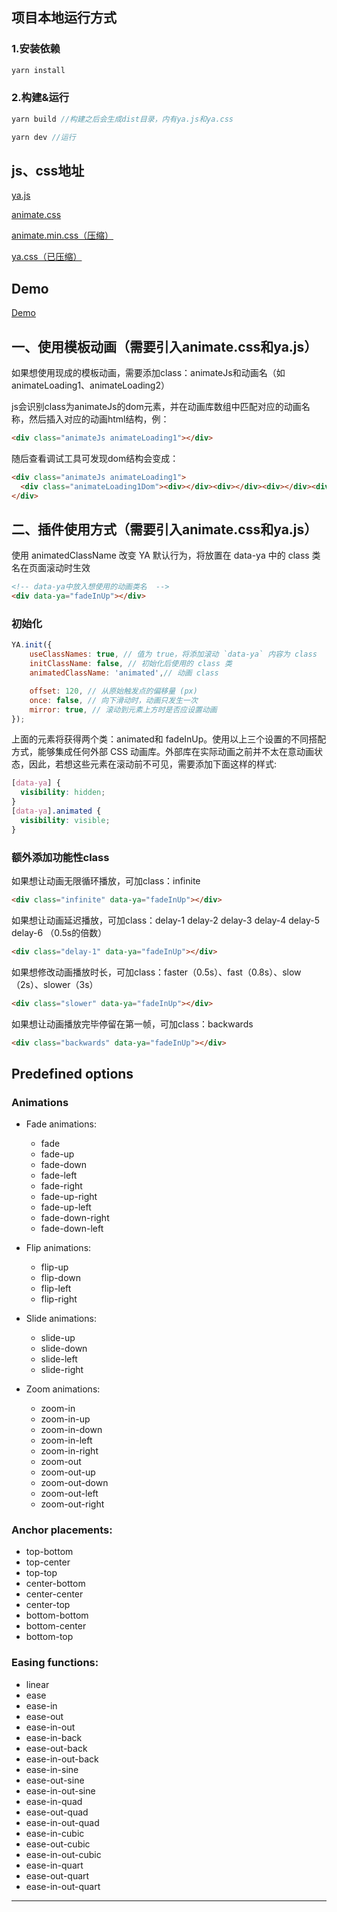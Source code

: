 ## 项目本地运行方式

### 1.安装依赖

```js
yarn install
```
### 2.构建&运行

```js
yarn build //构建之后会生成dist目录，内有ya.js和ya.css

yarn dev //运行
```

## js、css地址
[ya.js](https://dominiiiic.github.io/yzAnimate2022/dist/ya.js)

[animate.css](https://dominiiiic.github.io/yzAnimate2022/demo/css/animate.css)

[animate.min.css（压缩）](https://dominiiiic.github.io/yzAnimate2022/demo/css/animate.min.css)

[ya.css（已压缩）](https://dominiiiic.github.io/yzAnimate2022/dist/ya.css)

## Demo
[Demo](https://dominiiiic.github.io/yzAnimate2022/demo/)

<!-- [Demo(使用ya.css)](https://dominiiiic.github.io/yzAnimate2022/demo/ya.html) -->

## 一、使用模板动画（需要引入animate.css和ya.js）
如果想使用现成的模板动画，需要添加class：animateJs和动画名（如animateLoading1、animateLoading2）

js会识别class为animateJs的dom元素，并在动画库数组中匹配对应的动画名称，然后插入对应的动画html结构，例：
```html
<div class="animateJs animateLoading1"></div>
```
随后查看调试工具可发现dom结构会变成：
```html
<div class="animateJs animateLoading1">
  <div class="animateLoading1Dom"><div></div><div></div><div></div><div></div></div>
</div>
```

## 二、插件使用方式（需要引入animate.css和ya.js）
使用 animatedClassName 改变 YA 默认行为，将放置在 data-ya 中的 class 类名在页面滚动时生效

```html
<!-- data-ya中放入想使用的动画类名  -->
<div data-ya="fadeInUp"></div> 
```

### 初始化
```js
YA.init({
    useClassNames: true, // 值为 true，将添加滚动 `data-ya` 内容为 class
    initClassName: false, // 初始化后使用的 class 类
    animatedClassName: 'animated',// 动画 class

    offset: 120, // 从原始触发点的偏移量 (px)
    once: false, // 向下滑动时，动画只发生一次
    mirror: true, // 滚动到元素上方时是否应设置动画
});
```
上面的元素将获得两个类：animated和 fadeInUp。使用以上三个设置的不同搭配方式，能够集成任何外部 CSS 动画库。外部库在实际动画之前并不太在意动画状态，因此，若想这些元素在滚动前不可见，需要添加下面这样的样式:
```css
[data-ya] {
  visibility: hidden;
}
[data-ya].animated {
  visibility: visible;
}
```
### 额外添加功能性class

如果想让动画无限循环播放，可加class：infinite
```html
<div class="infinite" data-ya="fadeInUp"></div>
```

如果想让动画延迟播放，可加class：delay-1 delay-2 delay-3 delay-4 delay-5 delay-6 （0.5s的倍数）
```html
<div class="delay-1" data-ya="fadeInUp"></div>
```

如果想修改动画播放时长，可加class：faster（0.5s）、fast（0.8s）、slow（2s）、slower（3s）
```html
<div class="slower" data-ya="fadeInUp"></div>
```

如果想让动画播放完毕停留在第一帧，可加class：backwards
```html
<div class="backwards" data-ya="fadeInUp"></div>
```

<!-- ## 三、插件使用方式（使用ya.css，需要引入ya.js）

### 1. 初始化 YA:

```js
YA.init();

// 可以传一个可选的配置对象
// 下面列出了默认配置
YA.init({
    // 全局配置:
    disable: false, // 禁用。可取值: 'phone'、'tablet'、'mobile'、布尔值、表达式或函数
    startEvent: 'DOMContentLoaded', // YA 应初始化在 document 上绑定的事件名
    initClassName: 'ya-init', // 初始化后使用的 class 类
    animatedClassName: 'ya-animate', // 动画 class
    useClassNames: false, // 值为 true，将添加滚动 `data-ya` 内容为 class
    disableMutationObserver: false, // disables automatic mutations' detections (高级)
    debounceDelay: 50, // 调整窗口大小时使用的 (高级)
    throttleDelay: 99, // 滚动页面时使用的延迟 (高级)
  
    // 通过 'data-ya-*' 属性在每个元素上重写配置:
    offset: 120, // 从原始触发点的偏移量 (px)
    delay: 0, // 取值范围 0-3000, 每多 1 加 50ms
    duration: 400, // 取值范围 0-3000, 每多 1 加 50ms
    easing: 'ease', // YA 动画默认 easing
    once: false, // 向下滑动时，动画只发生一次
    mirror: false, // 滚动到元素上方时是否应设置动画
    anchorPlacement: 'top-bottom', // 定义与窗口有关的元素的哪个位置应触发动画
});
```

### 2. 使用 data-ya 属性设置动画:

```html
  <div data-ya="fade-in"></div>
```

使用 data-ya-* 来调整行为:
```html
  <div
    data-ya="fade-up"
    data-ya-offset="200"
    data-ya-delay="50"
    data-ya-duration="1000"
    data-ya-easing="ease-in-out"
    data-ya-mirror="true"
    data-ya-once="false"
    data-ya-anchor-placement="top-center"
  >
  </div>
```

#### 锚点

还有一个配置属性可以用，不过只能用在每个元素基础上:
* `data-ya-anchor` - 元素的偏移量 offset 将用来触发动画，代替实际的

举例:
```html
<div data-ya="fade-up" data-ya-anchor=".other-element"></div>
```

这样可以在滚动到另一元素时触发某一元素动画，对固定位置元素很有用。

---

### API

三种方式使 YA 对象成为全局变量:

  * `init` - 初始化
  * `refresh` - 重新计算元素的所有偏移量和位置（在窗口调整大小时调用）
  * `refreshHard` - 使用 YA 元素和触发器重新初始化数组 refresh（调用与 DOM 变化相关的 ya 元素）

Example execution:
```javascript
  YA.refresh();
```

---

### JS Events

元素在进行动画处理时，YA 可以在文档上调度两个事件：ya:in和ya:out 用来实现一些额外的功能:
```js
document.addEventListener('ya:in', ({ detail }) => {
  console.log('animated in', detail);
});

document.addEventListener('ya:out', ({ detail }) => {
  console.log('animated out', detail);
});
```

也可以设置 data-ya-id 属性来告诉 YA 触发自定义事件：
```html
<div data-ya="fade-in" data-ya-id="super-duper"></div>
```

此时可以监听两个自定义事件:
- `ya:in:super-duper`
- `ya:out:super-duper`

---

### 其他方法:

#### 添加自定义动画:
有时仅靠内置动画不能实现想要的功能，比如根据分辨率不同在一个盒子中需要两种不同的动画。这时就添加自定义动画，步骤如下，首先在 JS 中自定义动画:

```css
[data-ya="new-animation"] {
  opacity: 0;
  transition-property: transform, opacity;

  &.ya-animate {
    opacity: 1;
  }

  @media screen and (min-width: 768px) {
    transform: translateX(100px);

    &.ya-animate {
      transform: translateX(0);
    }
  }
}
```
然后在 HTML 使用:
```html
<div data-ya="new-animation"></div>
```
该元素将只为移动设备上的 opacity 设置动画，但是从768px宽度开始，该元素也会从右向左滑动.

#### 添加自定义 easing:
与添加自定义动画类似:
```css
[data-ya] {
  body[data-ya-easing="new-easing"] &,
  &[data-ya][data-ya-easing="new-easing"] {
    transition-timing-function: cubic-bezier(.250, .250, .750, .750);
  }
}
```

#### 自定义默认动画距离
内置动画的默认距离是100px，只要使用 SCSS 就可以重写默认距离:
```css
$ya-distance: 200px; // It has to be above import
@import 'node_modules/ya/src/sass/ya.scss';
```
必须配置构建过程以允许其 node_modules 预先导入样式

#### 设置：duration, delay

编写简单的 CSS 来增加另一个持续时间，如:

```css
  body[data-ya-duration='4000'] [data-ya],
  [data-ya][data-ya][data-ya-duration='4000'] {
    transition-duration: 4000ms;
  }
```
此代码将添加 4000ms 的 duration 时间，可供在 YA 元素上设置，或在初始化 YA 脚本时设置为全局 duration 时间。

注意 [data-ya][data-ya] 不是语法错误，而是一个技巧，可以使单个配置比全局配置更重要，这样就不需要标明 “!important”

用法示例:
```html
  <div data-ya="fade-in" data-ya-duration="4000"></div>
```

--- -->

## Predefined options

### Animations

  * Fade animations:
    * fade
    * fade-up
    * fade-down
    * fade-left
    * fade-right
    * fade-up-right
    * fade-up-left
    * fade-down-right
    * fade-down-left

  * Flip animations:
    * flip-up
    * flip-down
    * flip-left
    * flip-right

  * Slide animations:
    * slide-up
    * slide-down
    * slide-left
    * slide-right

  * Zoom animations:
    * zoom-in
    * zoom-in-up
    * zoom-in-down
    * zoom-in-left
    * zoom-in-right
    * zoom-out
    * zoom-out-up
    * zoom-out-down
    * zoom-out-left
    * zoom-out-right

### Anchor placements:

  * top-bottom
  * top-center
  * top-top
  * center-bottom
  * center-center
  * center-top
  * bottom-bottom
  * bottom-center
  * bottom-top

### Easing functions:

  * linear
  * ease
  * ease-in
  * ease-out
  * ease-in-out
  * ease-in-back
  * ease-out-back
  * ease-in-out-back
  * ease-in-sine
  * ease-out-sine
  * ease-in-out-sine
  * ease-in-quad
  * ease-out-quad
  * ease-in-out-quad
  * ease-in-cubic
  * ease-out-cubic
  * ease-in-out-cubic
  * ease-in-quart
  * ease-out-quart
  * ease-in-out-quart

---